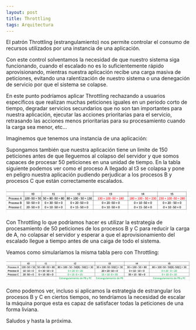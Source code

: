 ```yaml
---
layout: post
title: Throttling
tags: Arquitectura
---
```


El patrón Throttling (estrangulamiento) nos permite controlar el consumo de recursos utilizados por una instancia de una aplicación.

Con este control solventamos la necesidad de que nuestro sistema siga funcionando, cuando el escalado no es lo suficientemente rápido aprovisionando, mientras nuestra aplicación recibe una carga masiva de peticiones, evitando una ralentización de nuestro sistema o una denegación de servicio por que el sistema se colapse.

En este punto podríamos aplicar Throttling rechazando a usuarios específicos que realizan muchas peticiones iguales en un periodo corto de tiempo, degradar servicios secundarios que no son tan importantes para nuestra aplicación, ejecutar las acciones prioritarias para el servicio, retrasando las acciones menos prioritarias para su procesamiento cuando la carga sea menor, etc...

Imaginemos que tenemos una instancia de una aplicación:

Supongamos también que nuestra aplicación tiene un limite de 150 peticiones antes de que lleguemos al colapso del servidor y que somos capaces de procesar 50 peticiones en una unidad de tiempo. En la tabla siguiente podemos ver como el proceso A llegado al t3 se colapsa y pone en peligro nuestra aplicación pudiendo perjudicar a los procesos B y procesos C que están correctamente escalados.

![sin-Throttling](/img/cloudpatterns/CasoSinThrottling.png "sin-Throttling")

Con Throttling lo que podríamos hacer es utilizar la estrategia de procesamiento de 50 peticiones de los procesos B y C para reducir la carga de A, no colapsar el servidor y esperar a que el aprovisionamiento del escalado llegue a tiempo antes de una caiga de todo el sistema.

Veamos como simularíamos la misma tabla pero con Throttling:

![con-Throttling](/img/cloudpatterns/CasoConThrottling.png "con-Throttling")

Como podemos ver, incluso si aplicamos la estrategia de estrangular los procesos B y C en ciertos tiempos, no tendríamos la necesidad de escalar la máquina porque esta es capaz de satisfacer todas la peticiones de una forma liviana.

Saludos y hasta la próxima.
